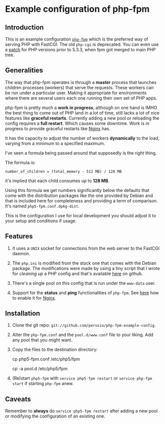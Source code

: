 # Example configuration of php-fpm

## Introduction 

This is an example configuration [`php-fpm`](http://www.php.net/manual/en/install.fpm.php)
which is the preferred way of serving PHP with FastCGI. The old
`php-cgi` is deprecated. You can even use a
[patch](http://php-fpm.org) for PHP versions prior to 5.3.3, when fpm
got merged to main PHP tree.


## Generalities

The way that php-fpm operates is through a **master** process that
launches children processes (workers) that serve the requests. These
workers can be run under a particular user. Making it appropriate for
environments where there are several users each one running their own
set of PHP apps.

php-fpm is pretty much a **work in progress**, although on one hand is
IMHO the best thing to come out of PHP land in a lot of time, still
lacks a lot of nice features like **graceful restarts**. Currently
adding a new pool or reloading the config requires a **full
restart**. Which causes some downtime. Work is in progress to provide
graceful restarts like
[Nginx](http://wiki.nginx.org/NginxCommandLine) has.

It has the capacity to adjust the number of workers **dynamically** to
the load, varying from a minimum to a specified maximum.

I've seen a formula being passed around that supposedly is the *right*
thing.

The formula is: 
  
    number_of_children = (total_memory - 512 MB) / 128 MB
    
it's implied that each child consumes up to **128 MB**.

Using this formula we get numbers significantly below the defaults
that come with the distribution packages like the one provided by
Debian and that is included here for completeness and providing a term
of comparison. It's named `php5-fpm.conf.dpkg-dist`.

This is the configuration I use for local development you should
adjust it to your setup and conditions if usage. 


## Features 

 1. It uses a `UNIX` socket for connections from the web server to the
    FastCGI daemon.
    
 2. The `php.ini` is modified from the stock one that comes with the
    Debian package. The modifications were made by using a tiny script
    that I wrote for *cleaning up* a PHP config and that's available
    [here](https://github.com/perusio/php-ini-cleanup) on
    github.
 
 3. There's a single pool on this config that is run under the
    `www-data` user.
    
 4. Support for the **status** and **ping** functionalities of
    `php-fpm`. See
    [here](https://github.com/perusio/drupal-with-nginx) how to enable
    it for [Nginx](http://wiki.nginx.org).
    

## Installation

 1. Clone the git repo:
    `git://github.com/perusio/php-fpm-example-config`.
    
 2. Alter the `php-fpm.conf` and the `pool.d/www.conf` file to your
    liking. Add any pool that you might want.
    
 4. Copy the files to the destination directory:
 
     cp php5-fpm.conf /etc/php5/fpm
     
     cp -a pool.d /etc/php5/fpm
     
 3. (Re)start `php5-fpm` with `service php5-fpm restart` or `service
    php-fpm start` if starting `php-fpm` anew.   

## Caveats

Remember to **always** do `service php5-fpm restart` after adding a
new pool or modifying the configuration of an existing one.
